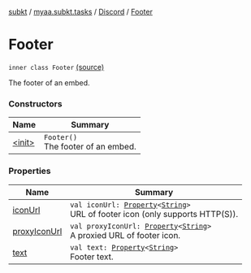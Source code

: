 [subkt](../../../index.md) / [myaa.subkt.tasks](../../index.md) / [Discord](../index.md) / [Footer](./index.md)

# Footer

`inner class Footer` [(source)](https://github.com/Myaamori/SubKt/blob/0.1.10/src/main/kotlin/myaa/subkt/tasks/discordtask.kt#L56)

The footer of an embed.

### Constructors

| Name | Summary |
|---|---|
| [&lt;init&gt;](-init-.md) | `Footer()`<br>The footer of an embed. |

### Properties

| Name | Summary |
|---|---|
| [iconUrl](icon-url.md) | `val iconUrl: `[`Property`](https://docs.gradle.org/current/javadoc/org/gradle/api/provider/Property.html)`<`[`String`](https://kotlinlang.org/api/latest/jvm/stdlib/kotlin/-string/index.html)`>`<br>URL of footer icon (only supports HTTP(S)). |
| [proxyIconUrl](proxy-icon-url.md) | `val proxyIconUrl: `[`Property`](https://docs.gradle.org/current/javadoc/org/gradle/api/provider/Property.html)`<`[`String`](https://kotlinlang.org/api/latest/jvm/stdlib/kotlin/-string/index.html)`>`<br>A proxied URL of footer icon. |
| [text](text.md) | `val text: `[`Property`](https://docs.gradle.org/current/javadoc/org/gradle/api/provider/Property.html)`<`[`String`](https://kotlinlang.org/api/latest/jvm/stdlib/kotlin/-string/index.html)`>`<br>Footer text. |
